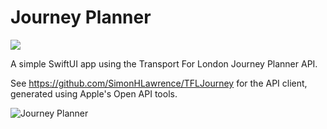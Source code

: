 # Journey Planner

![](https://img.shields.io/badge/Code_Coverage-97%25-blue)

A simple SwiftUI app using the Transport For London Journey Planner API.

See https://github.com/SimonHLawrence/TFLJourney for the API client, generated using Apple's Open API tools.

![Journey Planner](Images/JourneyPlanner.gif)
